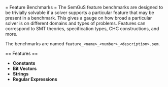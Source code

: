 = Feature Benchmarks =
The SemGuS feature benchmarks are designed to be trivially solvable if a solver supports a particular feature
that may be present in a benchmark. This gives a gauge on how broad a particular solver is on different domains
and types of problems. Features can correspond to SMT theories, specification types, CHC constructions, and more.

The benchmarks are named `feature_<name>_<number>_<description>.sem`.

== Features ==
- **Constants**
- **Bit Vectors**
- **Strings**
- **Regular Expressions**

